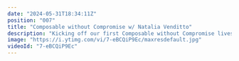 ```yaml
---
date: "2024-05-31T18:34:11Z"
position: "007"
title: "Composable without Compromise w/ Natalia Venditto"
description: "Kicking off our first Composable without Compromise livestream w/ Natalia Venditto. \nIn these live streams we talk about composability. From architectures, to design approaches, to tech organization and governance. Anything MACH Alliance, DXC or headless composition related is a valid subject. Monolith to composable stories. How to deal with composability as a developer, or as a leader. \n\nNatalia worked in the roles of frontend and full-stack developer, technical lead and software architect leading enterprise implementations and as a solutions architect advising on data intensive implementations. Now she leads the end-to-end DX for JavaScript devs on Azure. \nhttps://twitter.com/AnfibiaCreativa\n\nBack in the days when Natalia started working as a developer, the frontend was nothing but a couple of CSS and JavaScript files or lines injected to the HTML. But the whole JavaScript ecosystem has evolved at a very dynamic fast pace. The role of frontend technologies and patterns when designing new web architectures, has never been so influential as it is today. Let's talk about the multiple challenges, but also opportunities, that the cloud offers to build lightning fast and super performant user interfaces, on top of cutting-edge cloud tech!\n\nLivestream Host: Tim Benniks \nhttps://twitter.com/timbenniks\nhttps://www.linkedin.com/in/timbenniks/\n\nJoin us on Discord at https://uniform.to/discord\n\nFollow us on:\nFacebook: https://www.facebook.com/people/Uniform/\nTwitter: https://twitter.com/UniformDev \nLinkedIn: https://www.linkedin.com/company/uniformdev/\nInstagram: https://www.instagram.com/uniform.dev/"
image: "https://i.ytimg.com/vi/7-eBCQiP9Ec/maxresdefault.jpg"
videoId: "7-eBCQiP9Ec"
---
```


